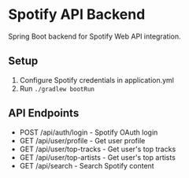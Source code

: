 # Spotify API Backend

Spring Boot backend for Spotify Web API integration.

## Setup
1. Configure Spotify credentials in application.yml
2. Run `./gradlew bootRun`

## API Endpoints
- POST /api/auth/login - Spotify OAuth login
- GET /api/user/profile - Get user profile
- GET /api/user/top-tracks - Get user's top tracks
- GET /api/user/top-artists - Get user's top artists
- GET /api/search - Search Spotify content